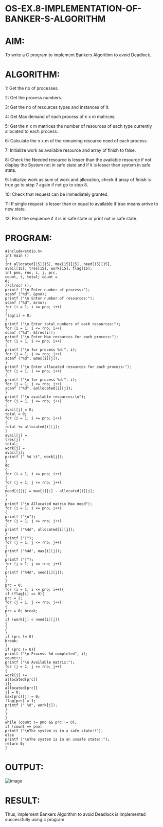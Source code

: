 # OS-EX.8-IMPLEMENTATION-OF-BANKER-S-ALGORITHM

# AIM:
To write a C program to implement Bankers Algorithm to avoid Deadlock.
# ALGORITHM:
1: Get the no of processes.

2: Get the process numbers.

3: Get the no of resources types and instances of it.

4: Get Max demand of each process of n x m matrices.

5: Get the n x m matrices the number of resources of each type currently allocated to each process.

6: Calculate the n x m of the remaining resource need of each process.

7: Initialize work as available resource and array of finish to false.

8: Check the Needed resource is lesser than the available resource if not display the System not in safe state and if it is lesser than system in safe state.

9: Initialize work as sum of work and allocation, check if array of finish is true go to step 7 again if not go to step 8.

10: Check that request can be immediately granted.

11: If single request is lesser than or equal to available if true means arrive to new state.

12: Print the sequence if it is in safe state or print not in safe state.
# PROGRAM:
```
#include<stdio.h>
int main ()
{
int allocated[15][15], max[15][15], need[15][15],
avail[15], tres[15], work[15], flag[15];
int pno, rno, i, j, prc,
count, t, total; count =
0;
//clrscr ();
printf ("\n Enter number of process:");
scanf ("%d", &pno);
printf ("\n Enter number of resources:");
scanf ("%d", &rno);
for (i = 1; i <= pno; i++)
{
flag[i] = 0;
}
printf ("\n Enter total numbers of each resources:");
for (i = 1; i <= rno; i++)
scanf ("%d", &tres[i]);
printf ("\n Enter Max resources for each process:");
for (i = 1; i <= pno; i++)
{
printf ("\n for process %d:", i);
for (j = 1; j <= rno; j++)
scanf ("%d", &max[i][j]);
}
printf ("\n Enter allocated resources for each process:"); 
for (i = 1; i <= pno; i++)
{
printf ("\n for process %d:", i); 
for (j = 1; j <= rno; j++)
scanf ("%d", &allocated[i][j]);
}
printf ("\n available resources:\n");
for (j = 1; j <= rno; j++)
{
avail[j] = 0;
total = 0;
for (i = 1; i <= pno; i++)
{
total += allocated[i][j];
}
avail[j] =
tres[j] -
total;
work[j] =
avail[j];
printf (" %d \t", work[j]);
}
do
{
for (i = 1; i <= pno; i++)
{
for (j = 1; j <= rno; j++)
{
need[i][j] = max[i][j] - allocated[i][j];
}
}
printf ("\n Allocated matrix Max need");
for (i = 1; i <= pno; i++)
{
printf ("\n");
for (j = 1; j <= rno; j++)
{
printf ("%4d", allocated[i][j]);
}
printf ("|");
for (j = 1; j <= rno; j++)
{
printf ("%4d", max[i][j]);
}
printf ("|");
for (j = 1; j <= rno; j++)
{
printf ("%4d", need[i][j]);
}
}
prc = 0;
for (i = 1; i <= pno; i++){
if (flag[i] == 0){
prc = i;
for (j = 1; j <= rno; j++)
{
prc = 0; break;
}
if (work[j] < need[i][j])
{
}
}
if (prc != 0)
break;
}
if (prc != 0){
printf ("\n Process %d completed", i);
count++;
printf ("\n Available matrix:");
for (j = 1; j <= rno; j++)
{
work[j] +=
allocated[prc][
j];
allocated[prc][
j] = 0;
max[prc][j] = 0;
flag[prc] = 1;
printf (" %d", work[j]);
}
}
}
while (count != pno && prc != 0);
if (count == pno)
printf ("\nThe system is in a safe state!!");
else
printf ("\nThe system is in an unsafe state!!");
return 0;
} 
```
# OUTPUT:
![image](https://github.com/NAGINENIROHITH/OS-EX.8-IMPLEMENTATION-OF-BANKER-S-ALGORITHM/assets/118344049/e85cf5e7-fb39-4e66-8a4e-8a2ed7cfceb1)

# RESULT:
Thus, implement Bankers Algorithm to avoid Deadlock is implemented successfully using c program.
